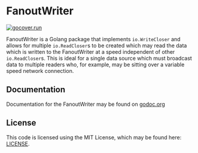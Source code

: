 # FanoutWriter

 [![gocover.run](https://gocover.run/github.com/Ichbinjoe/fanoutwriter.svg?style=flat&tag=1.10)](https://gocover.run?tag=1.10&repo=github.com%2FIchbinjoe%2Ffanoutwriter) 

FanoutWriter is a Golang package that implements `io.WriteCloser` and allows for
multiple `io.ReadCloser`s to be created which may read the data which is written
to the FanoutWriter at a speed independent of other `io.ReadCloser`s.  This is
ideal for a single data source which must broadcast data to multiple readers
who, for example, may be sitting over a variable speed network connection.

## Documentation

Documentation for the FanoutWriter may be found on
[godoc.org](https://godoc.org/github.com/Ichbinjoe/fanoutwriter)

## License

This code is licensed using the MIT License, which may be found here:
[LICENSE](./LICENSE).
